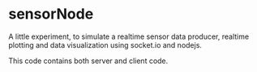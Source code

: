 # sensorNode
A little experiment, to simulate a realtime sensor data producer,
realtime plotting and data visualization using socket.io and nodejs.

This code contains both server and client code.


